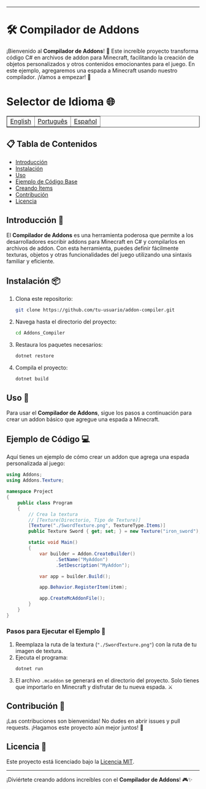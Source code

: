  ---
# 🛠️ Compilador de Addons

¡Bienvenido al **Compilador de Addons**! 🎉 Este increíble proyecto transforma código C# en archivos de addon para Minecraft, facilitando la creación de objetos personalizados y otros contenidos emocionantes para el juego. En este ejemplo, agregaremos una espada a Minecraft usando nuestro compilador. ¡Vamos a empezar! 🚀


# Selector de Idioma 🌐

<table border=1>
  <tr>
    <td><a href="https://github.com/JaymeFernandes/Addons_Compiler/blob/main/README.md">English</a></td>
    <td><a href="https://github.com/JaymeFernandes/Addons_Compiler/blob/main/README_pt.md">Português</a></td>
    <td><a href="https://github.com/JaymeFernandes/Addons_Compiler/blob/main/README_es.md">Español</a></td>
  </tr>
</table>

## 📋 Tabla de Contenidos

- [Introducción](#introducción-)
- [Instalación](#instalación-)
- [Uso](#uso-)
- [Ejemplo de Código Base](#ejemplo-de-código-)
- [Creando Ítems](./example/README_es.md)
- [Contribución](#contribución-)
- [Licencia](#licencia-)

## Introducción 🌟

El **Compilador de Addons** es una herramienta poderosa que permite a los desarrolladores escribir addons para Minecraft en C# y compilarlos en archivos de addon. Con esta herramienta, puedes definir fácilmente texturas, objetos y otras funcionalidades del juego utilizando una sintaxis familiar y eficiente.

## Instalación 📦

1. Clona este repositorio:
   ```sh
   git clone https://github.com/tu-usuario/addon-compiler.git
   ```

2. Navega hasta el directorio del proyecto:
   ```sh
   cd Addons_Compiler
   ```

3. Restaura los paquetes necesarios:
   ```sh
   dotnet restore
   ```

4. Compila el proyecto:
   ```sh
   dotnet build
   ```

## Uso 🚀

Para usar el **Compilador de Addons**, sigue los pasos a continuación para crear un addon básico que agregue una espada a Minecraft.

## Ejemplo de Código 💻

Aquí tienes un ejemplo de cómo crear un addon que agrega una espada personalizada al juego:

```csharp
using Addons;
using Addons.Texture;

namespace Project
{
    public class Program
    {
        // Crea la textura
        // [Texture(Directorio, Tipo de Texture)]
        [Texture("./SwordTexture.png", TextureType.Items)]
        public Texture Sword { get; set; } = new Texture("iron_sword"); // Nombre de la textura

        static void Main()
        {
            var builder = Addon.CreateBuilder()
                  .SetName("MyAddon")
                  .SetDescription("MyAddon");

            var app = builder.Build();

            app.Behavior.RegisterItem(item);

            app.CreateMcAddonFile();
        }
    }
}
```

### Pasos para Ejecutar el Ejemplo 📜

1. Reemplaza la ruta de la textura (`"./SwordTexture.png"`) con la ruta de tu imagen de textura.
2. Ejecuta el programa:
   ```sh
   dotnet run
   ```
3. El archivo `.mcaddon` se generará en el directorio del proyecto. Solo tienes que importarlo en Minecraft y disfrutar de tu nueva espada. ⚔️

## Contribución 🤝

¡Las contribuciones son bienvenidas! No dudes en abrir issues y pull requests. ¡Hagamos este proyecto aún mejor juntos! 💪

## Licencia 📄

Este proyecto está licenciado bajo la [Licencia MIT](LICENSE).

---

¡Diviértete creando addons increíbles con el **Compilador de Addons**! 🎮✨